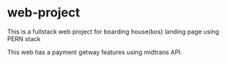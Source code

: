 # web-project
  This is a fullstack web project for boarding house(kos) landing page using PERN stack
  
  This web has a payment getway features using midtrans API.
